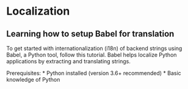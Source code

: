 # Localization
## Learning how to setup Babel for translation
To get started with internationalization (i18n) of backend strings using Babel, a Python tool, follow this tutorial. Babel helps localize Python applications by extracting and translating strings.

Prerequisites: * Python installed (version 3.6+ recommended) * Basic knowledge of Python
